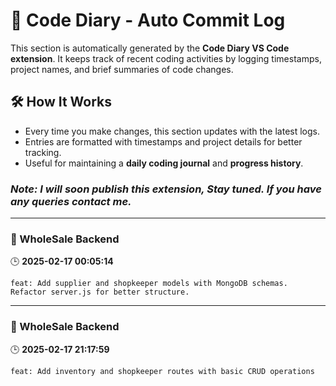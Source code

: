 # 📜 Code Diary - Auto Commit Log  

This section is automatically generated by the **Code Diary VS Code extension**. It keeps track of recent coding activities by logging timestamps, project names, and brief summaries of code changes.  

## 🛠 How It Works  
- Every time you make changes, this section updates with the latest logs.  
- Entries are formatted with timestamps and project details for better tracking.  
- Useful for maintaining a **daily coding journal** and **progress history**.
### *Note: I will soon publish this extension, Stay tuned. If you have any queries contact me.*

---

### **📌 WholeSale Backend**
🕒 **2025-02-17 00:05:14**

```
feat: Add supplier and shopkeeper models with MongoDB schemas. Refactor server.js for better structure.
```


---

### **📌 WholeSale Backend**
🕒 **2025-02-17 21:17:59**

```
feat: Add inventory and shopkeeper routes with basic CRUD operations
```

